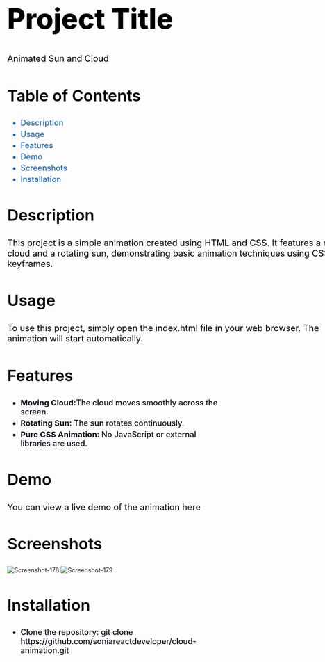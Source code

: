 <h1 style="font-size: 64px; font-weight: 800; color: #000;">
  Project Title</h1>
<p style="font-size: 20px; font-weight: 400; color: #000;">Animated Sun and Cloud</p>
<h2 style="font-size: 36px; font-weight: 600; color: #000;">Table of Contents</h2>
<ul style="font-size: 18px; font-weight: 500; color: #2569bd;">
  <li style="margin-top: 5px;">Description</li>
  <li style="margin-top: 5px;">Usage</li>
  <li style="margin-top: 5px;">Features</li>
  <li style="margin-top: 5px;">Demo</li>
  <li style="margin-top: 5px;">Screenshots</li>
  <li style="margin-top: 5px;">Installation</li>
</ul>
<h2 style="font-size: 36px; font-weight: 600; color: #000;">Description</h2>
<p style="width: 800px; font-size: 20px; font-weight: 400; color: #000;">This project is a simple animation created using HTML and CSS. It features a moving cloud and a rotating sun, demonstrating basic animation techniques using CSS keyframes.</p>
<h2 style="font-size: 36px; font-weight: 600; color: #000;">Usage</h2>
<p style="width: 800px; font-size: 20px; font-weight: 400; color: #000;">To use this project, simply open the index.html file in your web browser. The animation will start automatically.</p>
<h2 style="font-size: 36px; font-weight: 600; color: #000;">Features</h2>
<ul style="font-size: 18px; font-weight: 500; color: #070f18;">
  <li style="margin-top: 5px;"><b>Moving Cloud:</b>The cloud moves smoothly across the screen.</li>
  <li style="margin-top: 5px;"><b>Rotating Sun: </b>The sun rotates continuously.</li>
  <li style="margin-top: 5px;"><b>Pure CSS Animation: </b>No JavaScript or external libraries are used.</li>
</ul>
<h2 style="font-size: 36px; font-weight: 600; color: #000;">Demo</h2>
<p style="width: 800px; font-size: 20px; font-weight: 400; color: #000;">You can view a live demo of the animation<a style="text-decoration: none;" href="https://soniareactdeveloper.github.io/cloud-animation/">  here</a></p>
<h2 style="font-size: 36px; font-weight: 600; color: #000;">Screenshots</h2>
<img src="https://i.ibb.co/rGzbJyL/Screenshot-178.png" alt="Screenshot-178">
<img src="https://i.ibb.co/rb1HPM5/Screenshot-179.png" alt="Screenshot-179">
<h2 style="font-size: 36px; font-weight: 600; color: #000;">Installation</h2>
<ul style="font-size: 18px; font-weight: 500; color: #070f18;">
  <li>Clone the repository: git clone https://github.com/soniareactdeveloper/cloud-animation.git</li>
</ul>
